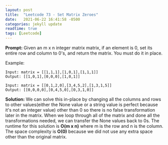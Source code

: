 ```yaml
---
layout: post
title:  "Leetcode 73 - Set Matrix Zeroes"
date:   2021-06-22 16:41:58 -0500
categories: jekyll update
readtime: true
tags: [Leetcode]
---
```

**Prompt:** Given an m x n integer matrix matrix, if an element is 0, set its entire row and column to 0's, and return the matrix. You must do it in place.

Example: 
~~~
Input: matrix = [[1,1,1],[1,0,1],[1,1,1]]
Output: [[1,0,1],[0,0,0],[1,0,1]]
~~~
~~~
Input: matrix = [[0,1,2,0],[3,4,5,2],[1,3,1,5]]
Output: [[0,0,0,0],[0,4,5,0],[0,3,1,0]]
~~~

**Solution:** We can solve this in-place by changing all the columns and rows to other values(either the None value or a string value is perfect because it's not an integer value) other than 0 so there is no false transformation later in the matrix. When we loop through all of the matrix and done all the transformations needed, we can transfer the None values back to 0s. The runtime for this solution is **O(m x n)** where m is the row and n is the column. The space complexity is **O(0)** because we did not use any extra space other than the original matrix.

